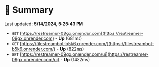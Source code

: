 # 📖 Summary
Last updated: **5/14/2024, 5:25:43 PM**

- `GET` [https://restreamer-09gx.onrender.com](https://restreamer-09gx.onrender.com) - **Up** (681ms)
- `GET` [https://filestreambot-b5k6.onrender.com/](https://filestreambot-b5k6.onrender.com/) - **Up** (822ms)
- `GET` [https://restreamer-09gx.onrender.com/ui](https://restreamer-09gx.onrender.com/ui) - **Up** (1482ms)
